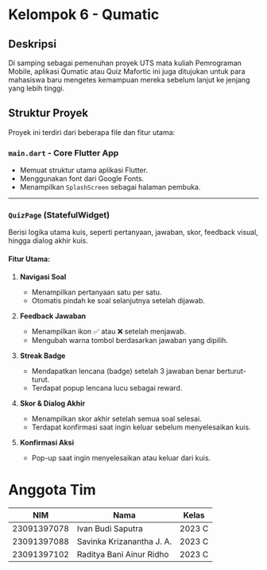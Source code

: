 <h1> Kelompok 6 - Qumatic </i></h1>

<h2>Deskripsi</h2>
<p>Di samping sebagai pemenuhan proyek UTS mata kuliah Pemrograman Mobile, aplikasi Qumatic atau Quiz Mafortic ini juga ditujukan untuk para mahasiswa baru mengetes kemampuan mereka sebelum lanjut ke jenjang yang lebih tinggi.</p>

<h2>Struktur Proyek</h2>
Proyek ini terdiri dari beberapa file dan fitur utama:

### `main.dart` - Core Flutter App
- Memuat struktur utama aplikasi Flutter.
- Menggunakan font dari Google Fonts.
- Menampilkan `SplashScreen` sebagai halaman pembuka.

---

### `QuizPage` (StatefulWidget)

Berisi logika utama kuis, seperti pertanyaan, jawaban, skor, feedback visual, hingga dialog akhir kuis.

#### Fitur Utama:

1. **Navigasi Soal**
   - Menampilkan pertanyaan satu per satu.
   - Otomatis pindah ke soal selanjutnya setelah dijawab.

2. **Feedback Jawaban**
   - Menampilkan ikon ✅ atau ❌ setelah menjawab.
   - Mengubah warna tombol berdasarkan jawaban yang dipilih.

3. **Streak Badge**
   - Mendapatkan lencana (badge) setelah 3 jawaban benar berturut-turut.
   - Terdapat popup lencana lucu sebagai reward.

4. **Skor & Dialog Akhir**
   - Menampilkan skor akhir setelah semua soal selesai.
   - Terdapat konfirmasi saat ingin keluar sebelum menyelesaikan kuis.

5. **Konfirmasi Aksi**
   - Pop-up saat ingin menyelesaikan atau keluar dari kuis.

<h1>Anggota Tim</h1>
    <table>
        <thead>
            <tr>
                <th>NIM</th>
                <th>Nama</th>
                <th>Kelas</th>
            </tr>
        </thead>
        <tbody>
            <tr>
                <td>23091397078</td>
                <td>Ivan Budi Saputra</td>
                <td>2023 C</td>
            </tr>
            <tr>
                <td>23091397088</td>
                <td>Savinka Krizanantha J. A.</td>
                <td>2023 C</td>
            </tr>
            <tr>
                <td>23091397102</td>
                <td>Raditya Bani Ainur Ridho</td>
                <td>2023 C</td>
            </tr>
        </tbody>
    </table>
